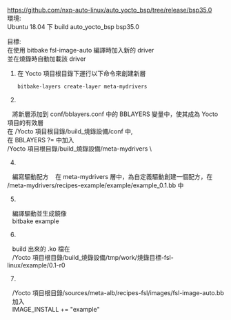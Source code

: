 https://github.com/nxp-auto-linux/auto_yocto_bsp/tree/release/bsp35.0  
環境:  
Ubuntu 18.04 下 build auto_yocto_bsp bsp35.0   
  
目標:  
在使用 bitbake fsl-image-auto 編譯時加入新的 driver  
並在燒錄時自動加載該 driver  

1. 在 Yocto 項目根目錄下運行以下命令來創建新層
   ```bash
   bitbake-layers create-layer meta-mydrivers

2.
&nbsp;&nbsp;&nbsp;將新層添加到 conf/bblayers.conf 中的 BBLAYERS 變量中，使其成為 Yocto 項目的有效層  
在 /Yocto 項目根目錄/build_燒錄設備/conf 中,  
在 BBLAYERS ?= 中加入  
/Yocto 項目根目錄/build_燒錄設備/meta-mydrivers \

4.
&nbsp;&nbsp;&nbsp;編寫驅動配方
&nbsp;&nbsp;&nbsp;在 meta-mydrivers 層中，為自定義驅動創建一個配方，在 /meta-mydrivers/recipes-example/example/example_0.1.bb 中  

5.
&nbsp;&nbsp;&nbsp;編譯驅動並生成鏡像  
&nbsp;&nbsp;&nbsp;bitbake example

6.
&nbsp;&nbsp;&nbsp;build 出來的 .ko 檔在  
&nbsp;&nbsp;&nbsp;/Yocto 項目根目錄/build_燒錄設備/tmp/work/燒錄目標-fsl-linux/example/0.1-r0

7.
&nbsp;&nbsp;&nbsp;/Yocto 項目根目錄/sources/meta-alb/recipes-fsl/images/fsl-image-auto.bb  
&nbsp;&nbsp;&nbsp;加入  
&nbsp;&nbsp;&nbsp;IMAGE_INSTALL += "example"


